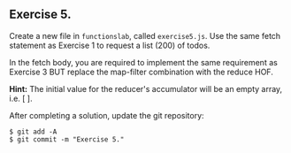## Exercise 5.

Create a new file in `functionslab`, called `exercise5.js`. Use the same fetch statement as Exercise 1 to request a list (200) of todos.

In the fetch body, you are required to implement the same requirement as Exercise 3 BUT replace the map-filter combination with the reduce HOF.

__Hint:__ The initial value for the reducer's accumulator will be an empty array, i.e. [ ].

After completing a solution, update the git repository:
 ~~~
$ git add -A
$ git commit -m "Exercise 5."
~~~
